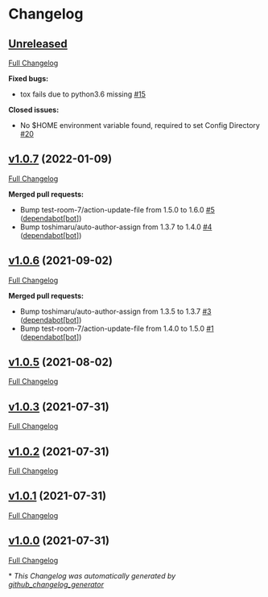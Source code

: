 # Changelog

## [Unreleased](https://github.com/abhi1693/python-packer/tree/HEAD)

[Full Changelog](https://github.com/abhi1693/python-packer/compare/v1.0.7...HEAD)

**Fixed bugs:**

- tox fails due to python3.6 missing [\#15](https://github.com/abhi1693/python-packer/issues/15)

**Closed issues:**

- No $HOME environment variable found, required to set Config Directory [\#20](https://github.com/abhi1693/python-packer/issues/20)

## [v1.0.7](https://github.com/abhi1693/python-packer/tree/v1.0.7) (2022-01-09)

[Full Changelog](https://github.com/abhi1693/python-packer/compare/v1.0.6...v1.0.7)

**Merged pull requests:**

- Bump test-room-7/action-update-file from 1.5.0 to 1.6.0 [\#5](https://github.com/abhi1693/python-packer/pull/5) ([dependabot[bot]](https://github.com/apps/dependabot))
- Bump toshimaru/auto-author-assign from 1.3.7 to 1.4.0 [\#4](https://github.com/abhi1693/python-packer/pull/4) ([dependabot[bot]](https://github.com/apps/dependabot))

## [v1.0.6](https://github.com/abhi1693/python-packer/tree/v1.0.6) (2021-09-02)

[Full Changelog](https://github.com/abhi1693/python-packer/compare/v1.0.5...v1.0.6)

**Merged pull requests:**

- Bump toshimaru/auto-author-assign from 1.3.5 to 1.3.7 [\#3](https://github.com/abhi1693/python-packer/pull/3) ([dependabot[bot]](https://github.com/apps/dependabot))
- Bump test-room-7/action-update-file from 1.4.0 to 1.5.0 [\#1](https://github.com/abhi1693/python-packer/pull/1) ([dependabot[bot]](https://github.com/apps/dependabot))

## [v1.0.5](https://github.com/abhi1693/python-packer/tree/v1.0.5) (2021-08-02)

[Full Changelog](https://github.com/abhi1693/python-packer/compare/v1.0.3...v1.0.5)

## [v1.0.3](https://github.com/abhi1693/python-packer/tree/v1.0.3) (2021-07-31)

[Full Changelog](https://github.com/abhi1693/python-packer/compare/v1.0.2...v1.0.3)

## [v1.0.2](https://github.com/abhi1693/python-packer/tree/v1.0.2) (2021-07-31)

[Full Changelog](https://github.com/abhi1693/python-packer/compare/v1.0.1...v1.0.2)

## [v1.0.1](https://github.com/abhi1693/python-packer/tree/v1.0.1) (2021-07-31)

[Full Changelog](https://github.com/abhi1693/python-packer/compare/v1.0.0...v1.0.1)

## [v1.0.0](https://github.com/abhi1693/python-packer/tree/v1.0.0) (2021-07-31)

[Full Changelog](https://github.com/abhi1693/python-packer/compare/b77d7b774d40c5ae20311d91daaa267c0e6f1e1c...v1.0.0)



\* *This Changelog was automatically generated by [github_changelog_generator](https://github.com/github-changelog-generator/github-changelog-generator)*
